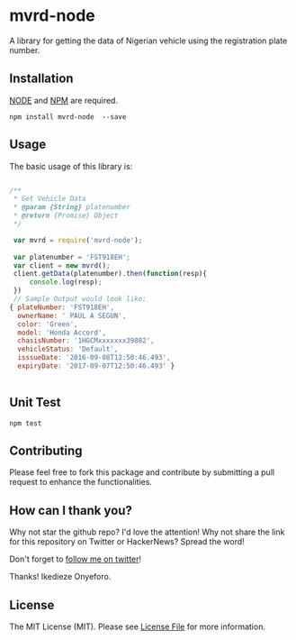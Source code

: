 # mvrd-node
A library for getting the data of Nigerian vehicle  using the registration plate number. 

## Installation

[NODE](https://nodejs.org/en/download) and [NPM]( https://www.npmjs.com) are required.

```
npm install mvrd-node  --save
```

## Usage

The basic usage of this library is:
```js

/**
 * Get Vehicle Data
 * @param {String} platenumber 
 * @return {Promise} Object 
 */

 var mvrd = require('mvrd-node');
 
 var platenumber = 'FST918EH';  
 var client = new mvrd();
 client.getData(platenumber).then(function(resp){
     console.log(resp);
 })
 // Sample Output would look like:
{ plateNumber: 'FST918EH',
  ownerName: ' PAUL A SEGUN',
  color: 'Green',
  model: 'Honda Accord',
  chasisNumber: '1HGCMxxxxxxx39882',
  vehicleStatus: 'Default',
  isssueDate: '2016-09-08T12:50:46.493',
  expiryDate: '2017-09-07T12:50:46.493' }
  
```

## Unit Test
```
npm test
```


## Contributing

Please feel free to fork this package and contribute by submitting a pull request to enhance the functionalities.

## How can I thank you?

Why not star the github repo? I'd love the attention! Why not share the link for this repository on Twitter or HackerNews? Spread the word!

Don't forget to [follow me on twitter](https://twitter.com/iykedapotential)!

Thanks!
Ikedieze Onyeforo.

## License

The MIT License (MIT). Please see [License File](LICENSE.md) for more information.
